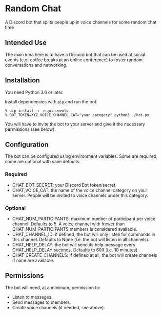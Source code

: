 # Random Chat

A Discord bot that splits people up in voice channels for some random chat time


## Intended Use

The main idea here is to have a Discord bot that can be used at social events
(e.g. coffee breaks at an online conference) to foster random conversations and
networking.


## Installation

You need Python 3.6 or later.

Install dependencies with ```pip``` and run the bot:

```
% pip install -r requirements
% BOT_TOKEN=XYZ VOICE_CHANNEL_CAT="your category" python3 ./bot.py
```

You will have to invite the bot to your server and give it the necessary permissions (see below).


## Configuration

The bot can be configured using environment variables. Some are required, some are optional with sane defaults:

### Required
* CHAT\_BOT\_SECRET: your Discord Bot token/secret.
* CHAT\_VOICE\_CAT: the name of the voice channel category on your server. People will be invited to voice channels under this category.

### Optional
* CHAT\_NUM\_PARTICIPANTS: maximum number of participant per voice channel. Defaults to 5. A voice channel with frewer than CHAT\_NUM\_PARTICIPANTS members is considered available.
* CHAT\_CHANNEL\_ID: if defined, the bot will only listen for commands in this channel. Defaults to None (i.e. the bot will listen in all channels).
* CHAT\_HELP\_DELAY: the bot will send its help message every CHAT\_HELP\_DELAY seconds. Defaults to 600 (i.e. 10 minutes).
* CHAT\_CREATE\_CHANNELS: if defined at all, the bot will create channels if none are available.


## Permissions

The bot will need, at a minimum, permission to:

* Listen to messages.
* Send messages to members.
* Create voice channels (if needed, see above).
